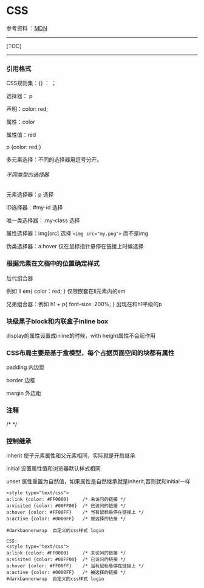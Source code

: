 # CSS

参考资料 ：[MDN](https://developer.mozilla.org/zh-CN/docs/learn)

---

[TOC]

---



### 引用格式

<link href="styles/style.css" rel="stylesheet" type="text/css">



CSS规则集：{} ： ；

选择器： p

声明：color: red;

属性：color

属性值：red

p {color: red;}

多元素选择：不同的选择器用逗号分开。



###### 不同类型的选择器

元素选择器：p 选择<p>

ID选择器：#my-id 选择<p id="my-id"> 

唯一类选择器：.my-class 选择<p class="my-class">

属性选择器：img[src]  选择 `<img src="my.png">`  而不是img

伪类选择器：a:hover 仅在鼠标指针悬停在链接上时候选择<a>





### 根据元素在文档中的位置确定样式

后代组合器

例如 li em{ color：red; } 仅限嵌套在li元素内的em

兄弟组合器：例如 h1 + p{ font-size: 200%; } 出现在和h1平级的p 



### 块级黑子block和内联盒子inline box

display的属性设置成inline的时候，with height属性不会起作用



### CSS布局主要是基于盒模型，每个占据页面空间的块都有属性

padding 内边距

border 边框

margin 外边距



### 注释

/* */



### 控制继承

inherit 使子元素属性和父元素相同，实际就是开启继承

initial 设置属性值和浏览器默认样式相同

unset 属性重置为自然值，如果属性是自然继承就是inherit,否则就和initial一样



```
<style type="text/css">
a:link {color: #FF0000}     /* 未访问的链接 */
a:visited {color: #00FF00}  /* 已访问的链接 */
a:hover {color: #FF00FF}    /* 当有鼠标悬停在链接上 */
a:active {color: #0000FF}   /* 被选择的链接 */

#darkbannerwrap  自定义的css样式 login

CSS:
<style type="text/css">
a:link {color: #FF0000}     /* 未访问的链接 */
a:visited {color: #00FF00}  /* 已访问的链接 */
a:hover {color: #FF00FF}    /* 当有鼠标悬停在链接上 */
a:active {color: #0000FF}   /* 被选择的链接 */
#darkbannerwrap  自定义的css样式 login
```

